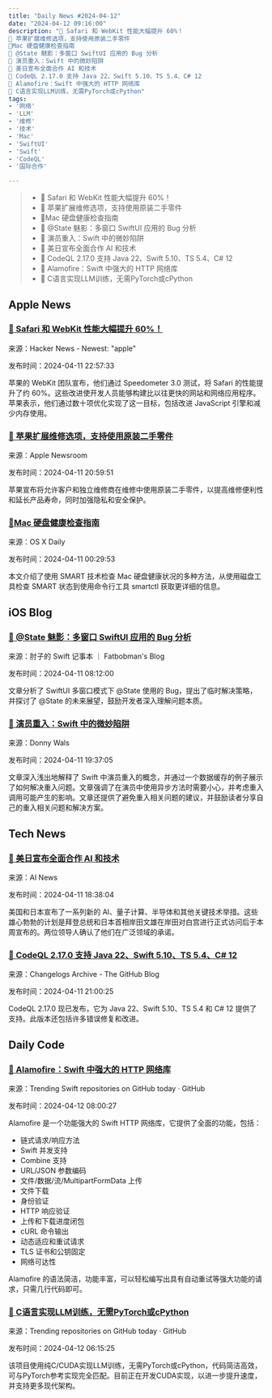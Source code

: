 ```yaml
---
title: "Daily News #2024-04-12"
date: "2024-04-12 09:16:00"
description: "🚀 Safari 和 WebKit 性能大幅提升 60%！
🎉 苹果扩展维修选项，支持使用原装二手零件
🌟Mac 硬盘健康检查指南
👻 @State 魅影：多窗口 SwiftUI 应用的 Bug 分析
🌟 演员重入：Swift 中的微妙陷阱
🎉 美日宣布全面合作 AI 和技术
🎉 CodeQL 2.17.0 支持 Java 22、Swift 5.10、TS 5.4、C# 12
💪 Alamofire：Swift 中强大的 HTTP 网络库
🌟 C语言实现LLM训练，无需PyTorch或cPython"
tags: 
- '网络'
- 'LLM'
- '维修'
- '技术'
- 'Mac'
- 'SwiftUI'
- 'Swift'
- 'CodeQL'
- '国际合作'

---
```


> - 🚀 Safari 和 WebKit 性能大幅提升 60%！
> - 🎉 苹果扩展维修选项，支持使用原装二手零件
> - 🌟Mac 硬盘健康检查指南
> - 👻 @State 魅影：多窗口 SwiftUI 应用的 Bug 分析
> - 🌟 演员重入：Swift 中的微妙陷阱
> - 🎉 美日宣布全面合作 AI 和技术
> - 🎉 CodeQL 2.17.0 支持 Java 22、Swift 5.10、TS 5.4、C# 12
> - 💪 Alamofire：Swift 中强大的 HTTP 网络库
> - 🌟 C语言实现LLM训练，无需PyTorch或cPython

## Apple News

### [🚀 Safari 和 WebKit 性能大幅提升 60%！](https://9to5mac.com/2024/04/10/apple-touts-major-leap-in-safari-and-webkit-performance/)

来源：Hacker News - Newest: "apple"

发布时间：2024-04-11 22:57:33

苹果的 WebKit 团队宣布，他们通过 Speedometer 3.0 测试，将 Safari 的性能提升了约 60%。这些改进使开发人员能够构建比以往更快的网站和网络应用程序。苹果表示，他们通过数十项优化实现了这一目标，包括改进 JavaScript 引擎和减少内存使用。

### [🎉 苹果扩展维修选项，支持使用原装二手零件](https://www.apple.com/newsroom/2024/04/apple-to-expand-repair-options-with-support-for-used-genuine-parts/)

来源：Apple Newsroom

发布时间：2024-04-11 20:59:51

苹果宣布将允许客户和独立维修商在维修中使用原装二手零件，以提高维修便利性和延长产品寿命，同时加强隐私和安全保护。

### [🌟Mac 硬盘健康检查指南](https://osxdaily.com/2024/04/10/how-to-check-disk-health-on-mac-with-smartctl/)

来源：OS X Daily

发布时间：2024-04-11 00:29:53

本文介绍了使用 SMART 技术检查 Mac 硬盘健康状况的多种方法，从使用磁盘工具检查 SMART 状态到使用命令行工具 smartctl 获取更详细的信息。

## iOS Blog

### [👻 @State 魅影：多窗口 SwiftUI 应用的 Bug 分析](https://fatbobman.com/zh/posts/the-state-specter-analyzing-a-bug-in-multi-window-swiftui-applications/)

来源：肘子的 Swift 记事本 ｜ Fatbobman's Blog

发布时间：2024-04-11 08:12:00

文章分析了 SwiftUI 多窗口模式下 @State 使用的 Bug，提出了临时解决策略，并探讨了 @State 的未来展望，鼓励开发者深入理解问题本质。

### [🌟 演员重入：Swift 中的微妙陷阱](https://www.donnywals.com/actor-reentrancy-in-swift-explained/)

来源：Donny Wals

发布时间：2024-04-11 19:37:05

文章深入浅出地解释了 Swift 中演员重入的概念，并通过一个数据缓存的例子展示了如何解决重入问题。文章强调了在演员中使用异步方法时需要小心，并考虑重入调用可能产生的影响。文章还提供了避免重入相关问题的建议，并鼓励读者分享自己的重入相关问题和解决方案。

## Tech News

### [🎉 美日宣布全面合作 AI 和技术](https://www.artificialintelligence-news.com/2024/04/11/us-and-japan-sweeping-ai-tech-collaboration/)

来源：AI News

发布时间：2024-04-11 18:38:04

美国和日本宣布了一系列新的 AI、量子计算、半导体和其他关键技术举措。这些雄心勃勃的计划是拜登总统和日本首相岸田文雄在岸田对白宫进行正式访问后于本周宣布的。两位领导人确认了他们在广泛领域的承诺。

### [🎉 CodeQL 2.17.0 支持 Java 22、Swift 5.10、TS 5.4、C# 12](https://github.blog/changelog/2024-04-11-codeql-2-17-0-support-for-java-22-swift-5-10-ts-5-4-c-12)

来源：Changelogs Archive - The GitHub Blog

发布时间：2024-04-11 21:00:25

CodeQL 2.17.0 现已发布，它为 Java 22、Swift 5.10、TS 5.4 和 C# 12 提供了支持。此版本还包括许多错误修复和改进。

## Daily Code

### [💪 Alamofire：Swift 中强大的 HTTP 网络库](https://github.com/Alamofire/Alamofire)

来源：Trending Swift repositories on GitHub today · GitHub

发布时间：2024-04-12 08:00:27

Alamofire 是一个功能强大的 Swift HTTP 网络库，它提供了全面的功能，包括：

- 链式请求/响应方法
- Swift 并发支持
- Combine 支持
- URL/JSON 参数编码
- 文件/数据/流/MultipartFormData 上传
- 文件下载
- 身份验证
- HTTP 响应验证
- 上传和下载进度闭包
- cURL 命令输出
- 动态适应和重试请求
- TLS 证书和公钥固定
- 网络可达性

Alamofire 的语法简洁，功能丰富，可以轻松编写出具有自动重试等强大功能的请求，只需几行代码即可。

### [🌟 C语言实现LLM训练，无需PyTorch或cPython](https://github.com/karpathy/llm.c)

来源：Trending repositories on GitHub today · GitHub

发布时间：2024-04-12 06:15:25

该项目使用纯C/CUDA实现LLM训练，无需PyTorch或cPython，代码简洁高效，可与PyTorch参考实现完全匹配。目前正在开发CUDA实现，以进一步提升速度，并支持更多现代架构。
